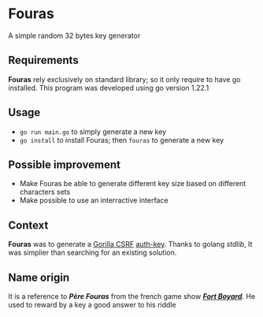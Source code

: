 # Fouras
A simple random 32 bytes key generator

## Requirements
**Fouras** rely exclusively on standard library; so it only require to have go installed.
This program was developed using go version 1.22.1

## Usage
- `go run main.go` to simply generate a new key
- `go install` to install Fouras; then `fouras` to generate a new key

## Possible improvement
- Make Fouras be able to generate different key size based on different characters sets
- Make possible to use an interractive interface

## Context
**Fouras** was to generate a [Gorilla CSRF](https://github.com/gorilla/csrf) [auth-key](https://github.com/gorilla/csrf?tab=readme-ov-file#examples). Thanks to golang *stdlib*, It was simplier than searching for an existing solution.

## Name origin
It is a reference to ***Père Fouras*** from the french game show ***[Fort Boyard](https://en.wikipedia.org/wiki/Fort_Boyard_(game_show))***.
He used to reward by a key a good answer to his riddle